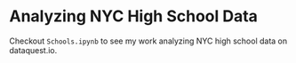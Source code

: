 # Analyzing NYC High School Data
Checkout `Schools.ipynb` to see my work analyzing NYC high school data on dataquest.io.
